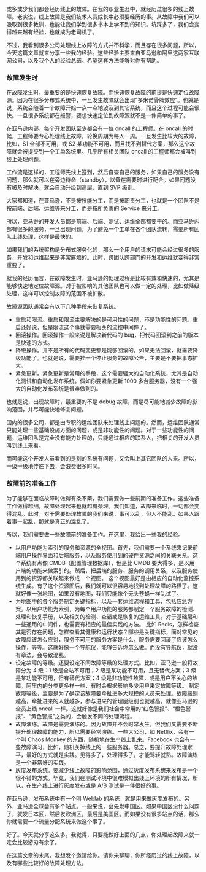 或多或少我们都会经历线上的故障。在我的职业生涯中，就经历过很多的线上故障。老实说，线上故障是我们技术人员成长中必须要经历的事。从故障中我们可以吸取到很多教训，也能让我们学到很多书本上学不到的知识。坑踩多了，我们会变得越来越有经验，也就成为老司机了。

不过，我看到很多公司处理线上故障的方式并不科学，而且存在很多问题，所以，今天这篇文章就来分享一些我的经验。这些经验主要来自亚马逊和阿里这两家互联网公司，以及我个人的经验总结。希望这套方法能够对你有帮助。

### 故障发生时

在故障发生时，最重要的是快速恢复故障。而快速恢复故障的前提是快速定位故障源。因为在很多分布式系统中，一旦发生故障就会出现“多米诺骨牌效应”。也就是说，系统会随着一个故障开始一点一点地波及到其它系统，而且这个过程可能会很快。一旦很多系统都在报警，要想快速定位到故障源就不是一件简单的事了。

在亚马逊内部，每个开发团队至少都会有一位 oncall 的工程师。在 oncall 的时候，工程师要专心处理线上故障，轮换周期为每人一周。一旦发生比较大的故障，比如，S1 全部不可用，或 S2 某功能不可用，而且找不到替代方案，那么这个故障就会被提交到一个工单系统里。几乎所有相关团队 oncall 的工程师都会被叫到线上处理问题。

工作流是这样的，工程师先线上签到，然后自查自己的服务，如果自己的服务没有问题，那么就可以在旁边待命（standby），以备在需要时进行配合。如果问题没有被及时解决，就会自动升级到高层，直到 SVP 级别。

大家都知道，在亚马逊，不是按技能分工，而是按职责分工，也就是一个团队不是按前端、后端、运维等来分工，而是按所负责的 Service 来分工。

所以，亚马逊的开发人员都是前端、后端、测试、运维全部都要干的。而亚马逊内部有很多的服务，一旦出现问题，为了避免一个工单在各个团队流转，需要所有团队上线处理，这样是最快的。

如果我们的系统架构是分布式服务化的，那么一个用户的请求可能会经过很多的服务，开发和运维起来是非常麻烦的。此时，跨团队跨部门的开发和运维就变得非常重要了。

就我的经历而言，在故障发生时，亚马逊的处理过程是比较有效和快速的，尤其是能够快速地定位故障源。对于被影响的其他团队也可以做一定的处理，比如做降级处理，这样可以控制故障的范围不被扩散。

故障源团队通常会有以下几种手段来恢复系统。

- 重启和限流。重启和限流主要解决的是可用性的问题，不是功能性的问题。重启还好说，但是限流这个事就需要相关的流控中间件了。
- 回滚操作。回滚操作一般来说是解决新代码的 bug，把代码回滚到之前的版本是快速的方式。
- 降级操作。并不是所有的代码变更都是能够回滚的，如果无法回滚，就需要降级功能了。也就是说，需要挂一个停止服务的故障公告，主要是不要把事态扩大。
- 紧急更新。紧急更新是常用的手段，这个需要强大的自动化系统，尤其是自动化测试和自动化发布系统。假如你要紧急更新 1000 多台服务器，没有一个强大的自动化发布系统是很难做到的。

也就是说，出现故障时，最重要的不是 debug 故障，而是尽可能地减少故障的影响范围，并尽可能快地修复问题。

国内的很多公司，都是由专职的运维团队来处理线上问题的。然而，运维团队通常只能处理一些基础设施方面的问题，或是非功能性的问题。对于一些功能性的问题，运维团队是完全没有能力处理的，只能通过相应的联系人，把相关的开发人员叫到线上来看。

而可能这个开发人员看到的是别的系统有问题，又会叫上其它团队的人来。所以，一级一级地传递下去，会浪费很多时间。

### 故障前的准备工作

为了能够在面临故障时做得有条不紊，我们需要做一些前期的准备工作。这些准备工作做得越细，故障处理起来也就越有条理。我们知道，故障来临时，一切都会变得混乱。此时，对于需要处理故障的我们来说，事可以乱，但人不能乱。如果人跟着事一起乱，那就是真正的混乱了。

所以，我们需要做一些故障前的准备工作。在这里，我给出一些我的经验。

- 以用户功能为索引的服务和资源的全视图。首先，我们需要一个系统来记录前端用户操作界面和后端服务，以及服务使用到的硬件资源之间的关联关系。这个系统有点像 CMDB（配置管理数据库），但是比 CMDB 要大得多，是以用户端的功能来做索引的。然后，把后端的服务、服务的调用关系，以及服务使用到的资源都关联起来做成一个视图。
  这个视图最好是由相应的自动化监控系统生成。有了这个资源图后，我们就可以很容易地找到处理故障的路径了。这就好像一张地图，如果没有地图，我们只能像个无头苍蝇一样乱试了。
- 为地图中的各个服务制定关键指标，以及一套运维流程和工具，包括应急方案。以用户功能为索引，为每个用户功能的服务都制定一个服务故障的检测、处理和恢复手册，以及相关的检测、查错或是恢复的运维工具。对于基础层和一些通用的中间件，也需要有相应的最佳实践的方法。
  比如 Redis，怎样检查其是否存在问题，怎样查看其健康和运行状态？哪些是关键指标，面对常见的故障应该怎么应对，服务不可用的服务方案是什么，服务需要回滚了应该怎么操作，等等。这就好像一个导航仪，能够告诉你怎么做。而没有导航仪，就没有章法，会导致混乱。
- 设定故障的等级。还要设定不同故障等级的处理方式。比如，亚马逊一般将故障分为 4 级：1 级是全站不可用；2 级是某功能不可用，且无替代方案；3 级是某功能不可用，但有替代方案；4 级是非功能性故障，或是用户不关心的故障。阿里内的分类更多样一些，有时会根据影响多少用户来定故障等级。
  制定故障等级，主要是为了确定该故障要牵扯进多大规模的人员来处理。故障级别越高，牵扯进来的人就越多，参与进来的管理层级别也就越高。就像亚马逊的全员上线 oncall 一样。这就好像是我们社会中常用的“红色警报”、“橙色警报”、“黄色警报”之类的，会触发不同的处理流程。
- 故障演练。故障是需要演练的。因为故障并不会时常发生，但我们又需要不断提升处理故障的能力，所以需要经常演练。一些大公司，如 Netflix，会有一个叫 Chaos Monkey 的东西，随机地在生产线上乱来。Facebook 也会有一些故障演习，比如，随机关掉线上的一些服务器。总之，要提升故障处理水平，最好的方式就是实践。见得多了，处理得多了，才能驾轻就熟。故障演练是一个非常好的实践。
- 灰度发布系统。要减少线上故障的影响范围，通过灰度发布系统来发布是一个很不错的方式。毕竟，我们在测试环境中很难模拟出线上环境的所有情况，所以，在生产线上进行灰度发布或是 A/B 测试是一件很好的事。

在亚马逊，发布系统中有一个叫 Weblab 的系统，就是用来做灰度发布的。另外，亚马逊全球会有多个站点。一般来说，会先发中国区。如果中国区没什么问题了，就发日本区，然后发欧洲区，最后是美国区。而如果没有很多站点的话，那么你就需要一个流量分配系统来做这个事了。

好了。今天就分享这么多。我觉得，只要能做好上面的几点，你处理起故障来就一定会比较游刃有余了。

在这篇文章的末尾，我想发个邀请给你。请你来聊聊，你所经历过的线上故障，以及有哪些比较好的故障处理方法。
